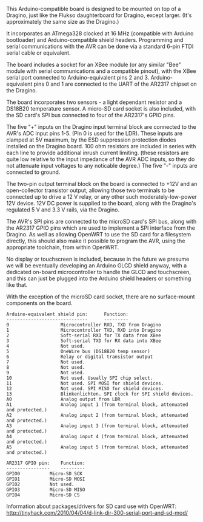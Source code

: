 
This Arduino-compatible board is designed to be mounted on top of a Dragino, just like the Flukso daughterboard for Dragino, except larger. (It's approximately the same size
as the Dragino.)

It incorporates an ATmega328 clocked at 16 MHz (compatible with Arduino bootloader) and Arduino-compatible shield headers. Programming and serial communications with the AVR
can be done via a standard 6-pin FTDI serial cable or equivalent.

The board includes a socket for an XBee module (or any similar "Bee" module with serial communications and a compatible pinout), with the XBee serial port connected to
Arduino-equivalent pins 2 and 3. Arduino-equivalent pins 0 and 1 are connected to the UART of the AR2317 chipset on the Dragino.

The board incorporates two sensors - a light dependant resistor and a DS18B20 temperature sensor. A micro-SD card socket is also included, with the SD card's SPI
bus connected to four of the AR2317's GPIO pins.

The five "+" inputs on the Dragino input terminal block are connected to the AVR's ADC input pins 1-5. (Pin 0 is used for the LDR). These inputs are clamped at 5V maximum, by
the ESD suppression protection diodes installed on the Dragino board. 100 ohm resistors are included in series with each line to provide additional inrush current limiting.
(these resistors are quite low relative to the input impedance of the AVR ADC inputs, so they do not attenuate input voltages to any noticable degree.) The five "-" inputs
are connected to ground.

The two-pin output terminal block on the board is connected to +12V and an open-collector transistor output, allowing those two terminals to be connected up to drive a 12 V
relay, or any other such moderately-low-power 12V device. 12V DC power is supplied to the board, along with the Dragino's regulated 5 V and 3.3 V rails, via the Dragino. 

The AVR's SPI pins are connected to the microSD card's SPI bus, along with the AR2317 GPIO pins which are used to implement a SPI interface from the Dragino.
As well as allowing OpenWRT to use the SD card for a filesystem directly, this should also make it possible to program the AVR, using the appropriate toolchain, from within
OpenWRT.

No display or touchscreen is included, because in the future we presume we will be eventually developing an Arduino GLCD shield anyway, with a dedicated on-board
microcontroller to handle the GLCD and touchscreen, and this can just be plugged into the Arduino shield headers or something like that.

With the exception of the microSD card socket, there are no surface-mount components on the board.

	Arduino-equivalent shield pin:		Function:
	------------------------------		---------
	0					Microcontroller RXD, TXD from Dragino
	1					Microcontroller TXD, RXD into Dragino
	2					Soft-serial RXD for TX data from XBee
	3					Soft-serial TXD for RX data into XBee
	4					Not used.
	5					OneWire bus (DS18B20 temp sensor)
	6					Relay or digital transistor output
	7					Not used.
	8					Not used.
	9					Not used.
	10					Not used. Usually SPI chip select.
	11					Not used. SPI MOSI for shield devices.
	12					Not used. SPI MISO for shield devices.
	13					Blinkenlichten. SPI clock for SPI shield devices.
	A0					Analog output from LDR
	A1					Analog input 1 (from terminal block, attenuated and protected.)
	A2					Analog input 2 (from terminal block, attenuated and protected.)
	A3					Analog input 3 (from terminal block, attenuated and protected.)
	A4					Analog input 4 (from terminal block, attenuated and protected.)
	A5					Analog input 5 (from terminal block, attenuated and protected.)
	
	AR2317 GPIO pin:	Function:
	----------------	---------
	GPIO0			Micro-SD SCK
	GPIO1			Micro-SD MOSI
	GPIO2			Not used.
	GPIO3			Micro-SD MISO
	GPIO4			Micro-SD CS
	
Information about packages/drivers for SD card use with OpenWRT: http://tinyhack.com/2010/04/04/d-link-dir-300-serial-port-and-sd-mod/


